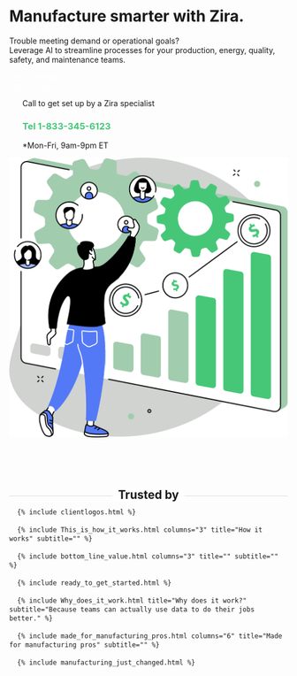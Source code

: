 <div class="uk-section">
  <div class="uk-container uk-container-medium">
    <div class="uk-child-width-1-2@m uk-grid-match uk-text-left uk-margin-medium-center uk-grid" data-uk-grid="" style="vertical-align: middle;">
      <div class="uk-first-column uk-text-left">
        <h1>Manufacture smarter with Zira.</h1>
        <p class="uk-text-large">Trouble meeting demand or operational goals?<br>
            Leverage AI to streamline processes for your production, energy, quality, safety, and maintenance teams.</p>
        <div class="uk-grid uk-child-width-1-2">
          <div>
            <a style="color:white" class="uk-button uk-button-primary uk-button-large uk-width-1-1" href="https://zira.us/contact">Get connected</a>
          </div>
          <div>
            <a style="color:white" class="uk-button uk-button-secondary uk-button-large uk-width-1-1" href="https://zira.us/docs/getting-started/introduction/">Learn more</a>
          </div>
        </div>
        <UL style="list-style-type:none;">
          <li>Call to get set up by a Zira specialist</li>
          <li><h3 style="color:#46c777">Tel 1-833-345-6123</h3></li>
          <li>*Mon-Fri, 9am-9pm ET</li>
        </UL>
      </div>
      <div class="uk-text-center">
        <img src="/uploads/zira_frontpage_image.svg">
      </div>
    </div>
    <h2 style="text-align: center; width: 100%;
        border-bottom: 1px solid #dcdcdc;
        line-height: 0.1em;
        margin:100px 0 20px; "><span style="background:#fff;
        padding:0 10px; ">
        Trusted by</span>
    </h2>
  </div>
  
      {% include clientlogos.html %}

      {% include This_is_how_it_works.html columns="3" title="How it works" subtitle="" %}

      {% include bottom_line_value.html columns="3" title="" subtitle=""  %}

      {% include ready_to_get_started.html %}

      {% include Why_does_it_work.html title="Why does it work?" subtitle="Because teams can actually use data to do their jobs better." %}
  
      {% include made_for_manufacturing_pros.html columns="6" title="Made for manufacturing pros" subtitle="" %}
  
      {% include manufacturing_just_changed.html %}

